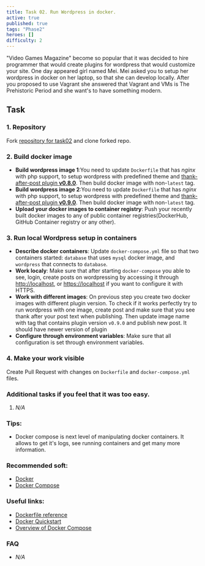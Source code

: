 ```yaml
---
title: Task 02. Run Wordpress in docker.
active: true
published: true
tags: "Phase2"
heroes: []
difficulty: 2
---
```


"Video Games Magazine" become so popular that it was decided to hire programmer that would create plugins for wordpress that would customize your site. One day appeared girl named Mei. Mei asked you to setup her wordpress in docker on her laptop, so that she can develop locally. After you proposed to use Vagrant she answered that Vagrant and VMs is The Prehistoric Period and she want's to have something modern.

<!--more-->

## Task

### 1. Repository

Fork [repository for task02](https://github.com/learningdevops-makvaz-com/phase02_task02) and clone forked repo.

### 2. Build docker image

* **Build wordpress image 1**:You need to update `Dockerfile` that has *nginx* with php support, to setup wordpress with predefined theme and [thank-after-post plugin **v0.8.0**](https://github.com/korney4eg/thank-after-post-plugin/releases/download/v0.8.0/thank-after-post.zip). Then build docker image with non-`latest` tag.
* **Build wordpress image 2**:You need to update `Dockerfile` that has *nginx* with php support, to setup wordpress with predefined theme and [thank-after-post plugin **v0.9.0**](https://github.com/korney4eg/thank-after-post-plugin/releases/download/v0.9.0/thank-after-post.zip). Then build docker image  with non-`latest` tag.
* **Upload your docker images to container registry**: Push your recently built docker images to any of public container registries(DockerHub, GitHub Container registry or any other).

### 3. Run local Wordpress setup in containers

* **Describe docker containers**: Update `docker-compose.yml` file so that two containers started: `database` that uses `mysql` docker image, and `wordpress` that connects to `database`.
* **Work localy**: Make sure that after starting `docker-compose` you able to see, login, create posts on wordpressing by accessing it through [http://localhost](http://localhost), or [https://localhost](https://localhost) if you want to configure it with HTTPS.
* **Work with different images**: On previous step you create two docker images with different plugin version. To check if it works perfectly try to run wordpress with one image, create post and make sure that you see thank after your post text when publishing. Then update image name with tag that contains plugin version `v0.9.0` and publish new post. It should have newer version of plugin
* **Configure through environment variables**: Make sure that all configuration is set through environment variables.

### 4. Make your work visible

Create Pull Request with changes on `Dockerfile` and `docker-compose.yml` files.


### Additional tasks if you feel that it was too easy.

1. *N/A*

### Tips:

* Docker compose is next level of manipulating docker containers. It allows to get it's logs, see running containers and get many more information.

### Recommended soft:

* [Docker](https://www.docker.com/)
* [Docker Compose](https://docs.docker.com/compose/install/)

### Useful links:

* [Dockerfile reference](https://docs.docker.com/engine/reference/builder/)
* [Docker Quickstart](https://docs.docker.com/get-started/)
* [Overview of Docker Compose](https://docs.docker.com/compose/)

### FAQ

* *N/A*
